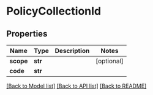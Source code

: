 # PolicyCollectionId


## Properties
Name | Type | Description | Notes
------------ | ------------- | ------------- | -------------
**scope** | **str** |  | [optional] 
**code** | **str** |  | 

[[Back to Model list]](../README.md#documentation-for-models) [[Back to API list]](../README.md#documentation-for-api-endpoints) [[Back to README]](../README.md)


